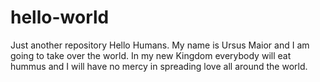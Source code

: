 # hello-world
Just another repository
Hello Humans. My name is Ursus Maior and I am going to take over the world.
In my new Kingdom everybody will eat hummus and I will have no mercy in spreading love all around the world.

